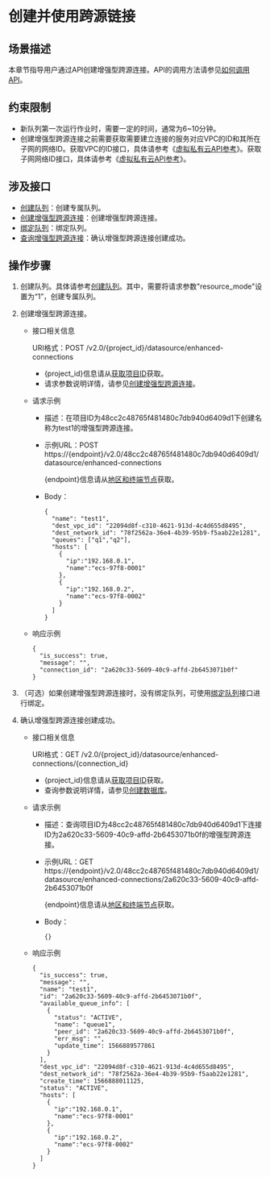 # 创建并使用跨源链接<a name="dli_02_0311"></a>

## 场景描述<a name="section851316282599"></a>

本章节指导用户通过API创建增强型跨源连接。API的调用方法请参见[如何调用API](如何调用API.md)。

## 约束限制<a name="section155144213214"></a>

-   新队列第一次运行作业时，需要一定的时间，通常为6\~10分钟。
-   创建增强型跨源连接之前需要获取需要建立连接的服务对应VPC的ID和其所在子网的网络ID。获取VPC的ID接口，具体请参考《[虚拟私有云API参考](https://support.huaweicloud.com/api-vpc/vpc_api01_0001.html)》。获取子网网络ID接口，具体请参考《[虚拟私有云API参考](https://support.huaweicloud.com/api-vpc/vpc_subnet01_0001.html)》。

## 涉及接口<a name="section13856162971"></a>

-   [创建队列](创建队列-0.md)：创建专属队列。
-   [创建增强型跨源连接](创建增强型跨源连接.md)：创建增强型跨源连接。
-   [绑定队列](绑定队列.md)：绑定队列。
-   [查询增强型跨源连接](查询增强型跨源连接.md)：确认增强型跨源连接创建成功。

## 操作步骤<a name="section2742155213719"></a>

1.  创建队列。具体请参考[创建队列](创建队列.md)。其中，需要将请求参数"resource\_mode"设置为“1”，创建专属队列。
2.  创建增强型跨源连接。
    -   接口相关信息

        URI格式：POST /v2.0/\{project\_id\}/datasource/enhanced-connections

        -   \{project\_id\}信息请从[获取项目ID](获取项目ID.md)获取。
        -   请求参数说明详情，请参见[创建增强型跨源连接](创建增强型跨源连接.md)。

    -   请求示例
        -   描述：在项目ID为48cc2c48765f481480c7db940d6409d1下创建名称为test1的增强型跨源连接。
        -   示例URL：POST https://\{endpoint\}/v2.0/48cc2c48765f481480c7db940d6409d1/datasource/enhanced-connections

            \{endpoint\}信息请从[地区和终端节点](https://developer.huaweicloud.com/endpoint?DLI)获取。

        -   Body：

            ```
            {
              "name": "test1",
              "dest_vpc_id": "22094d8f-c310-4621-913d-4c4d655d8495",
              "dest_network_id": "78f2562a-36e4-4b39-95b9-f5aab22e1281",
              "queues": ["q1","q2"],
              "hosts": [
                {
                  "ip":"192.168.0.1",
                  "name":"ecs-97f8-0001"
                },
                {
                  "ip":"192.168.0.2", 
                  "name":"ecs-97f8-0002"
                }
              ]
            }
            ```

    -   响应示例

        ```
        {
          "is_success": true,
          "message": "",
          "connection_id": "2a620c33-5609-40c9-affd-2b6453071b0f"
        }
        ```

3.  （可选）如果创建增强型跨源连接时，没有绑定队列，可使用[绑定队列](绑定队列.md)接口进行绑定。
4.  确认增强型跨源连接创建成功。
    -   接口相关信息

        URI格式：GET /v2.0/\{project\_id\}/datasource/enhanced-connections/\{connection\_id\}

        -   \{project\_id\}信息请从[获取项目ID](获取项目ID.md)获取。
        -   查询参数说明详情，请参见[创建数据库](创建数据库.md)。

    -   请求示例
        -   描述：查询项目ID为48cc2c48765f481480c7db940d6409d1下连接ID为2a620c33-5609-40c9-affd-2b6453071b0f的增强型跨源连接。
        -   示例URL：GET https://\{endpoint\}/v2.0/48cc2c48765f481480c7db940d6409d1/datasource/enhanced-connections/2a620c33-5609-40c9-affd-2b6453071b0f

            \{endpoint\}信息请从[地区和终端节点](https://developer.huaweicloud.com/endpoint?DLI)获取。

        -   Body：

            ```
            {}
            ```

    -   响应示例

        ```
        {
          "is_success": true,
          "message": "",
          "name": "test1",
          "id": "2a620c33-5609-40c9-affd-2b6453071b0f",
          "available_queue_info": [
            {
              "status": "ACTIVE",
              "name": "queue1",
              "peer_id": "2a620c33-5609-40c9-affd-2b6453071b0f",
              "err_msg": "",
              "update_time": 1566889577861
            }
          ],
          "dest_vpc_id": "22094d8f-c310-4621-913d-4c4d655d8495",
          "dest_network_id": "78f2562a-36e4-4b39-95b9-f5aab22e1281",
          "create_time": 1566888011125,
          "status": "ACTIVE",
          "hosts": [
            {
              "ip":"192.168.0.1",
              "name":"ecs-97f8-0001"
            },
            {
              "ip":"192.168.0.2", 
              "name":"ecs-97f8-0002"
            }
          ]
        }
        ```




